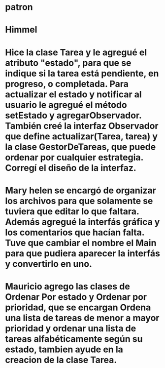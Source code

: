 # patron

# Himmel 
# Hice la clase Tarea y le agregué el atributo "estado", para que se indique si la tarea está pendiente, en progreso, o completada. Para actualizar el estado y notificar al usuario le agregué el método setEstado y agregarObservador. También creé la interfaz Observador que define actualizar(Tarea, tarea) y la clase GestorDeTareas, que puede ordenar por cualquier estrategia. Corregí el diseño de la interfaz.

# Mary helen se encargó de organizar los archivos para que solamente se tuviera que editar lo que faltara. Además agregué la interfás gráfica y los comentarios que hacían falta. Tuve que cambiar el nombre el Main para que pudiera aparecer la interfás y convertirlo en uno.

# Mauricio agrego las clases de Ordenar Por estado y Ordenar por prioridad, que se encargan Ordena una lista de tareas de menor a mayor prioridad y ordenar una lista de tareas alfabéticamente según su estado, tambien ayude en la creacion de la clase Tarea.
